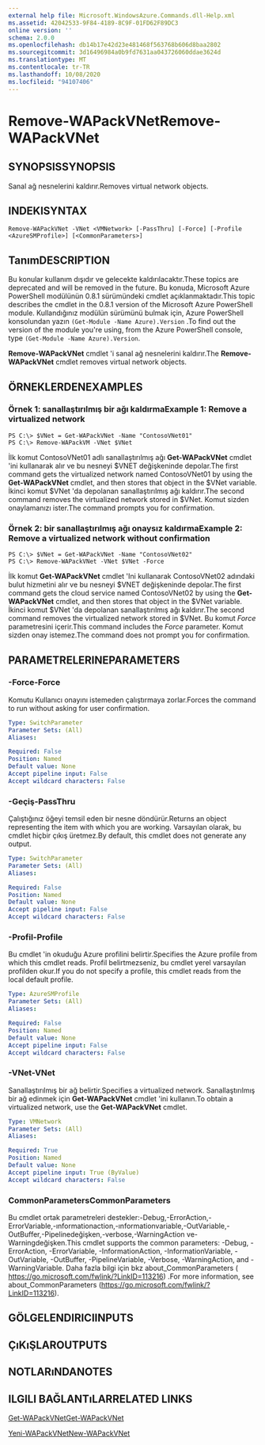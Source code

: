 ```yaml
---
external help file: Microsoft.WindowsAzure.Commands.dll-Help.xml
ms.assetid: 42042533-9F84-4189-8C9F-01FD62F89DC3
online version: ''
schema: 2.0.0
ms.openlocfilehash: db14b17e42d23e481468f563768b606d8baa2802
ms.sourcegitcommit: 3d16496984a0b9fd7631aa043726060ddae3624d
ms.translationtype: MT
ms.contentlocale: tr-TR
ms.lasthandoff: 10/08/2020
ms.locfileid: "94107406"
---
```

# <span data-ttu-id="9e450-101">Remove-WAPackVNet</span><span class="sxs-lookup"><span data-stu-id="9e450-101">Remove-WAPackVNet</span></span>

## <span data-ttu-id="9e450-102">SYNOPSIS</span><span class="sxs-lookup"><span data-stu-id="9e450-102">SYNOPSIS</span></span>
<span data-ttu-id="9e450-103">Sanal ağ nesnelerini kaldırır.</span><span class="sxs-lookup"><span data-stu-id="9e450-103">Removes virtual network objects.</span></span>

## <span data-ttu-id="9e450-104">INDEKI</span><span class="sxs-lookup"><span data-stu-id="9e450-104">SYNTAX</span></span>

```
Remove-WAPackVNet -VNet <VMNetwork> [-PassThru] [-Force] [-Profile <AzureSMProfile>] [<CommonParameters>]
```

## <span data-ttu-id="9e450-105">Tanım</span><span class="sxs-lookup"><span data-stu-id="9e450-105">DESCRIPTION</span></span>
<span data-ttu-id="9e450-106">Bu konular kullanım dışıdır ve gelecekte kaldırılacaktır.</span><span class="sxs-lookup"><span data-stu-id="9e450-106">These topics are deprecated and will be removed in the future.</span></span>
<span data-ttu-id="9e450-107">Bu konuda, Microsoft Azure PowerShell modülünün 0.8.1 sürümündeki cmdlet açıklanmaktadır.</span><span class="sxs-lookup"><span data-stu-id="9e450-107">This topic describes the cmdlet in the 0.8.1 version of the Microsoft Azure PowerShell module.</span></span>
<span data-ttu-id="9e450-108">Kullandığınız modülün sürümünü bulmak için, Azure PowerShell konsolundan yazın `(Get-Module -Name Azure).Version` .</span><span class="sxs-lookup"><span data-stu-id="9e450-108">To find out the version of the module you're using, from the Azure PowerShell console, type `(Get-Module -Name Azure).Version`.</span></span>

<span data-ttu-id="9e450-109">**Remove-WAPackVNet** cmdlet 'i sanal ağ nesnelerini kaldırır.</span><span class="sxs-lookup"><span data-stu-id="9e450-109">The **Remove-WAPackVNet** cmdlet removes virtual network objects.</span></span>

## <span data-ttu-id="9e450-110">ÖRNEKLERDEN</span><span class="sxs-lookup"><span data-stu-id="9e450-110">EXAMPLES</span></span>

### <span data-ttu-id="9e450-111">Örnek 1: sanallaştırılmış bir ağı kaldırma</span><span class="sxs-lookup"><span data-stu-id="9e450-111">Example 1: Remove a virtualized network</span></span>
```
PS C:\> $VNet = Get-WAPackVNet -Name "ContosoVNet01"
PS C:\> Remove-WAPackVM -VNet $VNet
```

<span data-ttu-id="9e450-112">İlk komut ContosoVNet01 adlı sanallaştırılmış ağı **Get-WAPackVNet** cmdlet 'ini kullanarak alır ve bu nesneyi $VNET değişkeninde depolar.</span><span class="sxs-lookup"><span data-stu-id="9e450-112">The first command gets the virtualized network named ContosoVNet01 by using the **Get-WAPackVNet** cmdlet, and then stores that object in the $VNet variable.</span></span>
<span data-ttu-id="9e450-113">İkinci komut $VNet 'da depolanan sanallaştırılmış ağı kaldırır.</span><span class="sxs-lookup"><span data-stu-id="9e450-113">The second command removes the virtualized network stored in $VNet.</span></span>
<span data-ttu-id="9e450-114">Komut sizden onaylamanızı ister.</span><span class="sxs-lookup"><span data-stu-id="9e450-114">The command prompts you for confirmation.</span></span>

### <span data-ttu-id="9e450-115">Örnek 2: bir sanallaştırılmış ağı onaysız kaldırma</span><span class="sxs-lookup"><span data-stu-id="9e450-115">Example 2: Remove a virtualized network without confirmation</span></span>
```
PS C:\> $VNet = Get-WAPackVNet -Name "ContosoVNet02"
PS C:\> Remove-WAPackVNet -VNet $VNet -Force
```

<span data-ttu-id="9e450-116">İlk komut **Get-WAPackVNet** cmdlet 'Ini kullanarak ContosoVNet02 adındaki bulut hizmetini alır ve bu nesneyi $VNET değişkeninde depolar.</span><span class="sxs-lookup"><span data-stu-id="9e450-116">The first command gets the cloud service named ContosoVNet02 by using the **Get-WAPackVNet** cmdlet, and then stores that object in the $VNet variable.</span></span>
<span data-ttu-id="9e450-117">İkinci komut $VNet 'da depolanan sanallaştırılmış ağı kaldırır.</span><span class="sxs-lookup"><span data-stu-id="9e450-117">The second command removes the virtualized network stored in $VNet.</span></span>
<span data-ttu-id="9e450-118">Bu komut *Force* parametresini içerir.</span><span class="sxs-lookup"><span data-stu-id="9e450-118">This command includes the *Force* parameter.</span></span>
<span data-ttu-id="9e450-119">Komut sizden onay istemez.</span><span class="sxs-lookup"><span data-stu-id="9e450-119">The command does not prompt you for confirmation.</span></span>

## <span data-ttu-id="9e450-120">PARAMETRELERINE</span><span class="sxs-lookup"><span data-stu-id="9e450-120">PARAMETERS</span></span>

### <span data-ttu-id="9e450-121">-Force</span><span class="sxs-lookup"><span data-stu-id="9e450-121">-Force</span></span>
<span data-ttu-id="9e450-122">Komutu Kullanıcı onayını istemeden çalıştırmaya zorlar.</span><span class="sxs-lookup"><span data-stu-id="9e450-122">Forces the command to run without asking for user confirmation.</span></span>

```yaml
Type: SwitchParameter
Parameter Sets: (All)
Aliases:

Required: False
Position: Named
Default value: None
Accept pipeline input: False
Accept wildcard characters: False
```

### <span data-ttu-id="9e450-123">-Geçiş</span><span class="sxs-lookup"><span data-stu-id="9e450-123">-PassThru</span></span>
<span data-ttu-id="9e450-124">Çalıştığınız öğeyi temsil eden bir nesne döndürür.</span><span class="sxs-lookup"><span data-stu-id="9e450-124">Returns an object representing the item with which you are working.</span></span>
<span data-ttu-id="9e450-125">Varsayılan olarak, bu cmdlet hiçbir çıkış üretmez.</span><span class="sxs-lookup"><span data-stu-id="9e450-125">By default, this cmdlet does not generate any output.</span></span>

```yaml
Type: SwitchParameter
Parameter Sets: (All)
Aliases:

Required: False
Position: Named
Default value: None
Accept pipeline input: False
Accept wildcard characters: False
```

### <span data-ttu-id="9e450-126">-Profil</span><span class="sxs-lookup"><span data-stu-id="9e450-126">-Profile</span></span>
<span data-ttu-id="9e450-127">Bu cmdlet 'in okuduğu Azure profilini belirtir.</span><span class="sxs-lookup"><span data-stu-id="9e450-127">Specifies the Azure profile from which this cmdlet reads.</span></span>
<span data-ttu-id="9e450-128">Profil belirtmezseniz, bu cmdlet yerel varsayılan profilden okur.</span><span class="sxs-lookup"><span data-stu-id="9e450-128">If you do not specify a profile, this cmdlet reads from the local default profile.</span></span>

```yaml
Type: AzureSMProfile
Parameter Sets: (All)
Aliases:

Required: False
Position: Named
Default value: None
Accept pipeline input: False
Accept wildcard characters: False
```

### <span data-ttu-id="9e450-129">-VNet</span><span class="sxs-lookup"><span data-stu-id="9e450-129">-VNet</span></span>
<span data-ttu-id="9e450-130">Sanallaştırılmış bir ağ belirtir.</span><span class="sxs-lookup"><span data-stu-id="9e450-130">Specifies a virtualized network.</span></span>
<span data-ttu-id="9e450-131">Sanallaştırılmış bir ağ edinmek için **Get-WAPackVNet** cmdlet 'ini kullanın.</span><span class="sxs-lookup"><span data-stu-id="9e450-131">To obtain a virtualized network, use the **Get-WAPackVNet** cmdlet.</span></span>

```yaml
Type: VMNetwork
Parameter Sets: (All)
Aliases:

Required: True
Position: Named
Default value: None
Accept pipeline input: True (ByValue)
Accept wildcard characters: False
```

### <span data-ttu-id="9e450-132">CommonParameters</span><span class="sxs-lookup"><span data-stu-id="9e450-132">CommonParameters</span></span>
<span data-ttu-id="9e450-133">Bu cmdlet ortak parametreleri destekler:-Debug,-ErrorAction,-ErrorVariable,-ınformationaction,-ınformationvariable,-OutVariable,-OutBuffer,-Pipelinedeğişken,-verbose,-WarningAction ve-Warningdeğişken.</span><span class="sxs-lookup"><span data-stu-id="9e450-133">This cmdlet supports the common parameters: -Debug, -ErrorAction, -ErrorVariable, -InformationAction, -InformationVariable, -OutVariable, -OutBuffer, -PipelineVariable, -Verbose, -WarningAction, and -WarningVariable.</span></span> <span data-ttu-id="9e450-134">Daha fazla bilgi için bkz about_CommonParameters ( https://go.microsoft.com/fwlink/?LinkID=113216) .</span><span class="sxs-lookup"><span data-stu-id="9e450-134">For more information, see about_CommonParameters (https://go.microsoft.com/fwlink/?LinkID=113216).</span></span>

## <span data-ttu-id="9e450-135">GÖLGELENDIRICI</span><span class="sxs-lookup"><span data-stu-id="9e450-135">INPUTS</span></span>

## <span data-ttu-id="9e450-136">ÇıKıŞLAR</span><span class="sxs-lookup"><span data-stu-id="9e450-136">OUTPUTS</span></span>

## <span data-ttu-id="9e450-137">NOTLARıNDA</span><span class="sxs-lookup"><span data-stu-id="9e450-137">NOTES</span></span>

## <span data-ttu-id="9e450-138">ILGILI BAĞLANTıLAR</span><span class="sxs-lookup"><span data-stu-id="9e450-138">RELATED LINKS</span></span>

[<span data-ttu-id="9e450-139">Get-WAPackVNet</span><span class="sxs-lookup"><span data-stu-id="9e450-139">Get-WAPackVNet</span></span>](./Get-WAPackVNet.md)

[<span data-ttu-id="9e450-140">Yeni-WAPackVNet</span><span class="sxs-lookup"><span data-stu-id="9e450-140">New-WAPackVNet</span></span>](./New-WAPackVNet.md)


